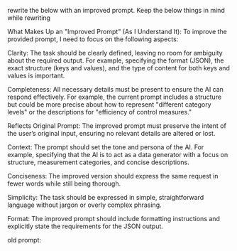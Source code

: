 rewrite the below with an improved prompt. Keep the below things in mind while rewriting

What Makes Up an "Improved Prompt" (As I Understand It):
To improve the provided prompt, I need to focus on the following aspects:

Clarity: The task should be clearly defined, leaving no room for ambiguity about the required output. For example, specifying the format (JSON), the exact structure (keys and values), and the type of content for both keys and values is important.

Completeness: All necessary details must be present to ensure the AI can respond effectively. For example, the current prompt includes a structure but could be more precise about how to represent "different category levels" or the descriptions for "efficiency of control measures."

Reflects Original Prompt: The improved prompt must preserve the intent of the user’s original input, ensuring no relevant details are altered or lost.

Context: The prompt should set the tone and persona of the AI. For example, specifying that the AI is to act as a data generator with a focus on structure, measurement categories, and concise descriptions.

Conciseness: The improved version should express the same request in fewer words while still being thorough.

Simplicity: The task should be expressed in simple, straightforward language without jargon or overly complex phrasing.

Format: The improved prompt should include formatting instructions and explicitly state the requirements for the JSON output.

old prompt: